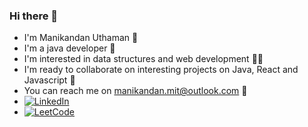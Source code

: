 ### Hi there 👋
- I'm Manikandan Uthaman :slightly_smiling_face:
- I'm a java developer :robot:
- I'm interested in data structures and web development :technologist:
- I'm ready to collaborate on interesting projects on Java, React and Javascript :handshake:
- You can reach me on [manikandan.mit@outlook.com](mailto:manikandan.mit@outlook.com) :incoming_envelope:
- <a href="https://www.linkedin.com/in/manikandan-uthaman/" target="_blank"><img src="https://img.shields.io/badge/LinkedIn-Manikandan-blue?logo=linkedin&style=flat-square&logoColor=white" alt="LinkedIn"></a>
- <a href="https://leetcode.com/manikandan-uthaman/" target="_blank"><img src="https://img.shields.io/badge/LeetCode-Manikandan-blue?logo=leetcode&style=flat-square&logoColor=yellow&color=yellow" alt="LeetCode"></a>

<!--
**manikandan-uthaman/manikandan-uthaman** is a ✨ _special_ ✨ repository because its `README.md` (this file) appears on your GitHub profile.

Here are some ideas to get you started:

- 🔭 I’m currently working on ...
- 🌱 I’m currently learning ...
- 👯 I’m looking to collaborate on ...
- 🤔 I’m looking for help with ...
- 💬 Ask me about ...
- 📫 How to reach me: ...
- 😄 Pronouns: ...
- ⚡ Fun fact: ...
-->
